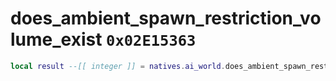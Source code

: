 # does_ambient_spawn_restriction_volume_exist `0x02E15363`

```lua
local result --[[ integer ]] = natives.ai_world.does_ambient_spawn_restriction_volume_exist(_unk0 --[[ integer ]])
```